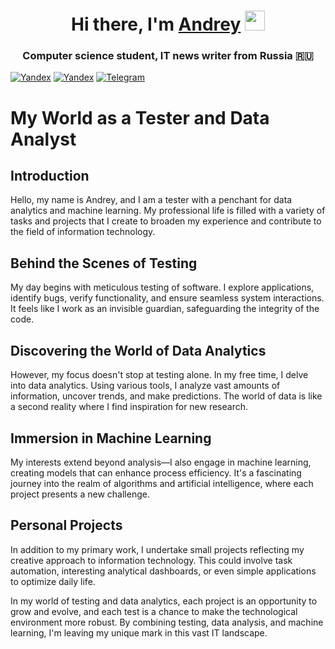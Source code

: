 <h1 align="center">Hi there, I'm <a href="https://t.me/crokod1le/" target="_blank">Andrey</a> 
<img src="https://github.com/blackcater/blackcater/raw/main/images/Hi.gif" height="32"/></h1>
<h3 align="center">Computer science student, IT news writer from Russia 🇷🇺</h3>

  [![Yandex](https://img.shields.io/badge/-klounlil@ya.ru-F9DB60?style=flat-square&logo=Yandex&logoColor=FF3333)](mailto:klounlil@ya.ru)
  [![Yandex](https://img.shields.io/badge/-i@kugubaev.ru-F9DB60?style=flat-square&logo=Yandex&logoColor=FF3333)](mailto:i@kugubaev.ru)
  [![Telegram](https://img.shields.io/badge/Telegram-blue?style=flat-square&logo=Telegram)](https://t.me/crokod1le)

# My World as a Tester and Data Analyst

## Introduction

Hello, my name is Andrey, and I am a tester with a penchant for data analytics and machine learning. My professional life is filled with a variety of tasks and projects that I create to broaden my experience and contribute to the field of information technology.

## Behind the Scenes of Testing

My day begins with meticulous testing of software. I explore applications, identify bugs, verify functionality, and ensure seamless system interactions. It feels like I work as an invisible guardian, safeguarding the integrity of the code.

## Discovering the World of Data Analytics

However, my focus doesn't stop at testing alone. In my free time, I delve into data analytics. Using various tools, I analyze vast amounts of information, uncover trends, and make predictions. The world of data is like a second reality where I find inspiration for new research.

## Immersion in Machine Learning

My interests extend beyond analysis—I also engage in machine learning, creating models that can enhance process efficiency. It's a fascinating journey into the realm of algorithms and artificial intelligence, where each project presents a new challenge.

## Personal Projects

In addition to my primary work, I undertake small projects reflecting my creative approach to information technology. This could involve task automation, interesting analytical dashboards, or even simple applications to optimize daily life.

In my world of testing and data analytics, each project is an opportunity to grow and evolve, and each test is a chance to make the technological environment more robust. By combining testing, data analysis, and machine learning, I'm leaving my unique mark in this vast IT landscape.

